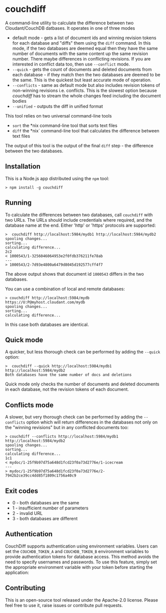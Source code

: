 # couchdiff

A command-line utility to calculate the difference between two Cloudant/CouchDB datbases. It operates in one of three modes

- default mode - gets a list of document ids and winning revision tokens for each database and "diffs" them using the `diff` command. In this mode, if the two databases are deemed equal then they have the same number of documents with the same content up the same revision number. There maybe differences in conflicting revisions. If you are interested in conflict data too, then use `--conflict` mode.
- `--quick`  - gets the count of documents and deleted documents from each database - if they match then the two databases are deemed to be the same. This is the quickest but least accurate mode of operation.
- `--conflicts` - same as default mode but also includes revision tokens of non-winning revisions i.e. conflicts. This is the slowest option because *couchdiff* has to stream the whole changes feed including the document bodies
- `--unified` - outputs the diff in unified format

This tool relies on two universal command-line tools

- `sort` the *nix command-line tool that sorts text files
- `diff` the *nix` command-line tool that calculates the difference between text files

The output of this tool is the output of the final `diff` step - the difference between the two databases.

## Installation

This is a Node.js app distributed using the `npm` tool:

    > npm install -g couchdiff

## Running

To calculate the differences between two databases, call `couchdiff` with two URLs. The URLs should include credentials where required, and the database name at the end. Either 'http' or 'https' protocols are supported:

    >  couchdiff http://localhost:5984/mydb1 http://localhost:5984/mydb2
    spooling changes...
    sorting...
    calculating difference...
    2c2
    < 1000543/1-3256046064953e2f0fdb376211fe78ab
    ---
    > 1000543/2-7d93e4800a6479d8045d192577cff4f7

The above output shows that document id `1000543` differs in the two databases.

You can use a combination of local and remote databases:

    > couchdiff http://localhost:5984/mydb https://U:P@myhost.cloudant.com/mydb
    spooling changes...
    sorting...
    calculating difference...

In this case both databases are identical.

## Quick mode

A quicker, but less thorough check can be performed by adding the `--quick` option:

    >  couchdiff --quick http://localhost:5984/mydb1 http://localhost:5984/mydb2
    Both databases have the same number of docs and deletions

Quick mode only checks the number of documents and deleted documents in each database, not the revision tokens of each document.

## Conflicts mode

A slower, but very thorough check can be performed by adding the `--conflicts` option which will return differences in the databases not only on the "winning revisions" but in any conflicted documents too:

    > couchdiff --conflicts http://localhost:5984/mydb1 http://localhost:5984/mydb2
    spooling changes...
    sorting...
    calculating difference...
    1c1
    < mydoc/1-25f9b97d75a648d1fcd23f0a73d2776e/1-icecream
    ---
    > mydoc/1-25f9b97d75a648d1fcd23f0a73d2776e/2-7942b2ce39cc4dd85f1809c1756a40c9

## Exit codes

- 0 - both databases are the same
- 1 - insufficient number of parameters
- 2 - invalid URL
- 3 - both databases are different

## Authentication

CouchDiff supports authentication using environment variables. Users can set the `COUCHDB_TOKEN_A` and `COUCHDB_TOKEN_B` environment variables to provide authentication tokens for database access. This method avoids the need to specify usernames and passwords. To use this feature, simply set the appropriate environment variable with your token before starting the application:

## Contributing

This is an open-source tool released under the Apache-2.0 license. Please feel free to use it, raise issues or contribute pull requests.
